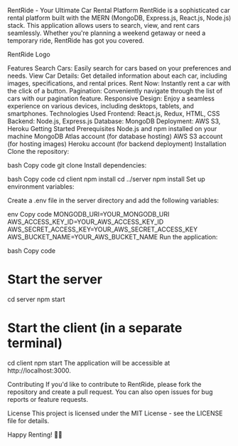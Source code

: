 RentRide - Your Ultimate Car Rental Platform
RentRide is a sophisticated car rental platform built with the MERN (MongoDB, Express.js, React.js, Node.js) stack. This application allows users to search, view, and rent cars seamlessly. Whether you're planning a weekend getaway or need a temporary ride, RentRide has got you covered.

RentRide Logo

Features
Search Cars: Easily search for cars based on your preferences and needs.
View Car Details: Get detailed information about each car, including images, specifications, and rental prices.
Rent Now: Instantly rent a car with the click of a button.
Pagination: Conveniently navigate through the list of cars with our pagination feature.
Responsive Design: Enjoy a seamless experience on various devices, including desktops, tablets, and smartphones.
Technologies Used
Frontend: React.js, Redux, HTML, CSS
Backend: Node.js, Express.js
Database: MongoDB
Deployment: AWS S3, Heroku
Getting Started
Prerequisites
Node.js and npm installed on your machine
MongoDB Atlas account (for database hosting)
AWS S3 account (for hosting images)
Heroku account (for backend deployment)
Installation
Clone the repository:

bash
Copy code
git clone <repository-url>
Install dependencies:

bash
Copy code
cd client
npm install
cd ../server
npm install
Set up environment variables:

Create a .env file in the server directory and add the following variables:

env
Copy code
MONGODB_URI=YOUR_MONGODB_URI
AWS_ACCESS_KEY_ID=YOUR_AWS_ACCESS_KEY_ID
AWS_SECRET_ACCESS_KEY=YOUR_AWS_SECRET_ACCESS_KEY
AWS_BUCKET_NAME=YOUR_AWS_BUCKET_NAME
Run the application:

bash
Copy code
# Start the server
cd server
npm start

# Start the client (in a separate terminal)
cd client
npm start
The application will be accessible at http://localhost:3000.

Contributing
If you'd like to contribute to RentRide, please fork the repository and create a pull request. You can also open issues for bug reports or feature requests.

License
This project is licensed under the MIT License - see the LICENSE file for details.

Happy Renting! 🚗🔑
